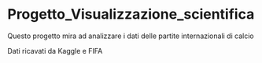 # Progetto_Visualizzazione_scientifica
Questo progetto mira ad analizzare i dati delle partite internazionali di calcio

Dati ricavati da Kaggle e FIFA
